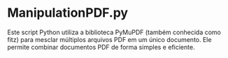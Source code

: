# ManipulationPDF.py
Este script Python utiliza a biblioteca PyMuPDF (também conhecida como fitz) para mesclar múltiplos arquivos PDF em um único documento. Ele permite combinar documentos PDF de forma simples e eficiente.
